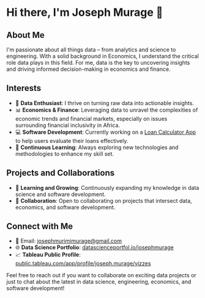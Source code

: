 # Hi there, I'm Joseph Murage 👋

## About Me
I'm passionate about all things data – from analytics and science to engineering. With a solid background in Economics, I understand the critical role data plays in this field. For me, data is the key to uncovering insights and driving informed decision-making in economics and finance.

## Interests
- 🌟 **Data Enthusiast**: I thrive on turning raw data into actionable insights.
- 📊 **Economics & Finance**: Leveraging data to unravel the complexities of economic trends and financial markets, especially on issues surrounding financial inclusivity in Africa.
- 💻 **Software Development**: Currently working on a [Loan Calculator App](https://github.com/JosephMurage/loan-calculator) to help users evaluate their loans effectively.
- 🚀 **Continuous Learning**: Always exploring new technologies and methodologies to enhance my skill set.

## Projects and Collaborations
- 🌱 **Learning and Growing**: Continuously expanding my knowledge in data science and software development.
- 🤝 **Collaboration**: Open to collaborating on projects that intersect data, economics, and software development.

## Connect with Me
- 📧 Email: [josephmurimimurage@gmail.com](mailto:josephmurimimurage@gmail.com)
- 🌐 **Data Science Portfolio**: [datascienceportfol.io/josephmurage](https://www.datascienceportfol.io/josephmurage)
- 📈 **Tableau Public Profile**: [public.tableau.com/app/profile/joseph.murage/vizzes](https://public.tableau.com/app/profile/joseph.murage/vizzes)

Feel free to reach out if you want to collaborate on exciting data projects or just to chat about the latest in data science, engineering, economics, and software development!
